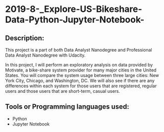 # 2019-8-_Explore-US-Bikeshare-Data-Python-Jupyter-Notebook-

## Description:
This project is a part of both Data Analyst Nanodegree and Professional Data Analyst Nanodegree with Udacity.

In this project, I will perform an exploratory analysis on data provided by Motivate, a bike-share system provider for many major cities in the United States. 
You will compare the system usage between three large cities: New York City, Chicago, and Washington, DC. We will also see if there are any differences
within each system for those users that are registered, regular users and those users that are short-term, casual users.

## Tools or Programming languages used:
- Python
- Jupyter Notebook
